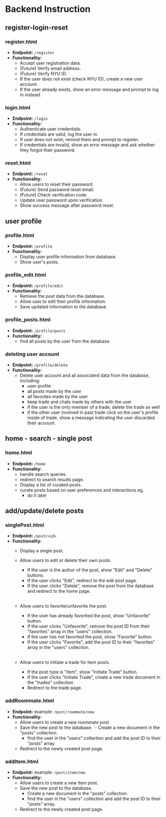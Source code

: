 # Backend Instruction

## register-login-reset

### register.html

* **Endpoint:** `/register`
* **Functionality:**
    - Accept user registration data.
    - (Future) Verify email address.
    - (Future) Verify NYU ID.
    - If the user does not exist (check NYU ID), create a new user account.
    - If the user already exists, show an error message and prompt to log in instead.

### login.html

* **Endpoint:** `/login`
* **Functionality:**
    - Authenticate user credentials.
    - If credentials are valid, log the user in.
    - If user does not exist, remind them and prompt to register.
    - If credentials are invalid, show an error message and ask whether they forgot their password.

### reset.html

* **Endpoint:** `/reset`
* **Functionality:**
    - Allow users to reset their password.
    - (Future) Send password reset email.
    - (Future) Check verification code.
    - Update user password upon verification.
    - Show success message after password reset.

## user profile 

### profile.html

* **Endpoint:** `/profile`
* **Functionality:**
    - Display user profile information from database.
    - Show user's posts.

### profile_edit.html

* **Endpoint:** `/profile/edit`
* **Functionality:**
    - Retrieve the post data from the database.
    - Allow user to edit their profile information.
    - Save updated information to the database.

### profile_posts.html

* **Endpoint:** `/profile/posts`
* **Functionality:**
    - find all posts by the user from the database.

### deleting user account

* **Endpoint:** `/profile/delete`
* **Functionality:**
    - Delete user account and all associated data from the database, including:
        - user profile
        - all posts made by the user
        - all favorites made by the user
        - keep trade and chats made by others with the user
        - if the user is the only member of a trade, delete the trade as well
        - if the other user involved in past trade click on the user's profile inside of trade, show a message indicating the user discarded their account.

## home - search - single post

### home.html
* **Endpoint:** `/home`
* **Functionality:**
    - handle search queries.
    - redirect to search results page.
    - Display a list of curated posts.
    - curate posts based on user preferences and interactions.eg.
      - do it later

## add/update/delete posts

### singlePost.html
* **Endpoint:** `/post/<id>`
* **Functionality:**
    - Display a single post.
    - Allow users to edit or delete their own posts.
        - If the user is the author of the post, show "Edit" and "Delete" buttons.
        - If the user clicks "Edit", redirect to the edit post page.
        - If the user clicks "Delete", remove the post from the database and redirect to the home page.

        <br>

    - Allow users to favorite/unfavorite the post.
        - If the user has already favorited the post, show "Unfavorite" button.
        - If the user clicks "Unfavorite", remove the post ID from their "favorites" array in the "users" collection.
        - If the user has not favorited the post, show "Favorite" button.
        - If the user clicks "Favorite", add the post ID to their "favorites" array in the "users" collection.

        <br>


    - Allow users to initiate a trade for item posts.
        - If the post type is "item", show "Initiate Trade" button.
        - If the user clicks "Initiate Trade", create a new trade document in the "trades" collection
        - Redirect to the trade page.

### addRoommate.html
* **Endpoint:** example: `/post/roommate/new`
* **Functionality:**
    - Allow users to create a new roommate post.  
    - Save the new post to the database.
        `- Create a new document in the "posts" collection.
        - find the user in the "users" collection and add the post ID to their "posts" array.
    - Redirect to the newly created post page.

### addItem.html
* **Endpoint:** example: `/post/item/new`
* **Functionality:**
    - Allow users to create a new item post.  
    - Save the new post to the database.
        - Create a new document in the "posts" collection.
        - find the user in the "users" collection and add the post ID to their "posts" array.
    - Redirect to the newly created post page.

